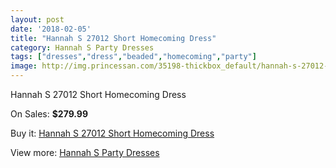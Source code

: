 ```yaml
---
layout: post
date: '2018-02-05'
title: "Hannah S 27012 Short Homecoming Dress"
category: Hannah S Party Dresses
tags: ["dresses","dress","beaded","homecoming","party"]
image: http://img.princessan.com/35198-thickbox_default/hannah-s-27012-short-homecoming-dress.jpg
---
```

Hannah S 27012 Short Homecoming Dress

On Sales: **$279.99**
<a href="https://www.princessan.com/en/16467-hannah-s-27012-short-homecoming-dress.html"><amp-img layout="responsive" width="600" height="600" src="//img.princessan.com/35198-thickbox_default/hannah-s-27012-short-homecoming-dress.jpg" alt="Hannah S 27012 Short Homecoming Dress 0" /></a>
<a href="https://www.princessan.com/en/16467-hannah-s-27012-short-homecoming-dress.html"><amp-img layout="responsive" width="600" height="600" src="//img.princessan.com/35200-thickbox_default/hannah-s-27012-short-homecoming-dress.jpg" alt="Hannah S 27012 Short Homecoming Dress 1" /></a>
<a href="https://www.princessan.com/en/16467-hannah-s-27012-short-homecoming-dress.html"><amp-img layout="responsive" width="600" height="600" src="//img.princessan.com/35199-thickbox_default/hannah-s-27012-short-homecoming-dress.jpg" alt="Hannah S 27012 Short Homecoming Dress 2" /></a>

Buy it: [Hannah S 27012 Short Homecoming Dress](https://www.princessan.com/en/16467-hannah-s-27012-short-homecoming-dress.html "Hannah S 27012 Short Homecoming Dress")

View more: [Hannah S Party Dresses](https://www.princessan.com/en/137- "Hannah S Party Dresses")